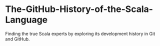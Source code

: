 # The-GitHub-History-of-the-Scala-Language
Finding the true Scala experts by exploring its development history in Git and GitHub.
